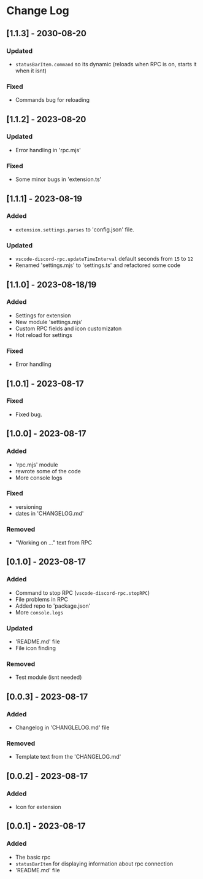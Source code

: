 # Change Log

## [1.1.3] - 2030-08-20
### Updated
- `statusBarItem.command` so its dynamic (reloads when RPC is on, starts it when it isnt)
### Fixed
- Commands bug for reloading

## [1.1.2] - 2023-08-20
### Updated
- Error handling in 'rpc.mjs'
### Fixed
- Some minor bugs in 'extension.ts'

## [1.1.1] - 2023-08-19
### Added
- `extension.settings.parses` to 'config.json' file.
### Updated
- `vscode-discord-rpc.updateTimeInterval` default seconds from `15` to `12`
- Renamed 'settings.mjs' to 'settings.ts' and refactored some code

## [1.1.0] - 2023-08-18/19
### Added
- Settings for extension
- New module 'settings.mjs'
- Custom RPC fields and icon customizaton
- Hot reload for settings
### Fixed
- Error handling

## [1.0.1] - 2023-08-17
### Fixed
- Fixed bug.

## [1.0.0] - 2023-08-17
### Added
- 'rpc.mjs' module
- rewrote some of the code
- More console logs
### Fixed
- versioning
- dates in 'CHANGELOG.md'
### Removed
- "Working on ..." text from RPC

## [0.1.0] - 2023-08-17
### Added
- Command to stop RPC (`vscode-discord-rpc.stopRPC`)
- File problems in RPC
- Added repo to 'package.json'
- More `console.logs`
### Updated
- 'README.md' file
- File icon finding
### Removed
- Test module (isnt needed)

## [0.0.3] - 2023-08-17
### Added
- Changelog in 'CHANGLELOG.md' file
### Removed
- Template text from the 'CHANGELOG.md'

## [0.0.2] - 2023-08-17
### Added
- Icon for extension

## [0.0.1] - 2023-08-17
### Added
- The basic rpc
- `statusBarItem` for displaying information about rpc connection
- 'README.md' file
